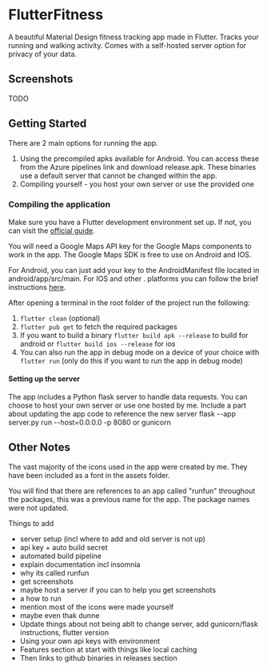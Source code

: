 # FlutterFitness

A beautiful Material Design fitness tracking app made in Flutter. Tracks your running and walking activity. Comes with a self-hosted server option for privacy of your data.

## Screenshots

TODO

## Getting Started
There are 2 main options for running the app.
1. Using the precompiled apks available for Android. You can access these from the Azure pipelines link and download release.apk. These binaries use a default server that cannot be changed within the app.
2. Compiling yourself - you host your own server or use the provided one

### Compiling the application
Make sure you have a Flutter development environment set up. If not, you can visit the [official guide](https://docs.flutter.dev/get-started/install).

You will need a Google Maps API key for the Google Maps components to work in the app. The Google Maps SDK is free to use on Android and IOS. 

For Android, you can just add your key to the AndroidManifest file located in android/app/src/main. For IOS and other .
platforms you can follow the brief instructions [here](https://codelabs.developers.google.com/codelabs/google-maps-in-flutter#3).

After opening a terminal in the root folder of the project run the following:
1. `flutter clean` (optional)
2. `flutter pub get` to fetch the required packages
3. If you want to build a binary `flutter build apk --release` to build for android or `flutter build ios --release` for ios
4. You can also run the app in debug mode on a device of your choice with `flutter run` (only do this if you want to run the app in debug mode)

#### Setting up the server
The app includes a Python flask server to handle data requests. You can choose to host your own server or use one hosted by me.
Include a part about updating the app code to reference the new server
flask --app server.py  run --host=0.0.0.0 -p 8080 or gunicorn

## Other Notes
The vast majority of the icons used in the app were created by me. They have been included as a font in the assets folder.

You will find that there are references to an app called "runfun" throughout the packages, this was a previous name for the app. The package names were not updated.



Things to add
 - server setup (incl where to add and old server is not up)
 - api key + auto build secret
 - automated build pipeline
 - explain documentation incl insomnia
 - why its called runfun
 - get screenshots
 - maybe host a server if you can to help you get screenshots
 - a how to run
 - mention most of the icons were made yourself
 - maybe even thak dunne
 - Update things about not being ablt to change server, add gunicorn/flask instructions, flutter version
 - Using your own api keys with environment
 - Features section at start with things like local caching
 - Then links to github binaries in releases section
